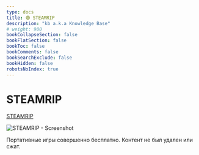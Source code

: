 ```yaml
---
type: docs
title: 🟢 STEAMRIP
description: "kb a.k.a Knowledge Base"
# weight: 900
bookCollapseSection: false
bookFlatSection: false
bookToc: false
bookComments: false
bookSearchExclude: false
bookHidden: false
robotsNoIndex: true
---
```


# STEAMRIP

[STEAMRIP](https://steamrip.com/?nt)

![STEAMRIP - Screenshot](@img/steamrip-screenshot.avif)

Портативные игры совершенно бесплатно. Контент не был удален или сжат.
